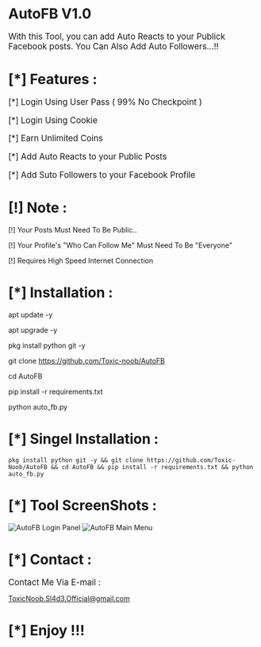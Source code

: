 # AutoFB V1.0

<big> With this Tool, you can add Auto Reacts to your Publick Facebook posts. You Can Also Add Auto Followers...!!</big>

# [*] Features :

<big> [*] Login Using User Pass ( 99% No Checkpoint )

[*] Login Using Cookie

[*] Earn Unlimited Coins

[*] Add Auto Reacts to your Public Posts

[*] Add Suto Followers to your Facebook Profile</big>

# [!] Note :

[!] Your Posts Must Need To Be Public..

[!] Your Profile's "Who Can Follow Me" Must Need To Be "Everyone"

[!] Requires High Speed Internet Connection

# [*] Installation :

apt update -y

apt upgrade -y

pkg install python git -y

git clone https://github.com/Toxic-noob/AutoFB

cd AutoFB

pip install -r requirements.txt

python auto_fb.py


# [*] Singel Installation :
``` shell script
pkg install python git -y && git clone https://github.com/Toxic-Noob/AutoFB && cd AutoFB && pip install -r requirements.txt && python auto_fb.py
```

# [*] Tool ScreenShots :

<img src="https://d.top4top.io/p_2185hp7nl0.jpg" alt="AutoFB Login Panel">
<img src="https://e.top4top.io/p_2185wj9w31.jpg" alt="AutoFB Main Menu">

# [*] Contact :

<big> Contact Me Via E-mail : </big>

ToxicNoob.Sl4d3.Official@gmail.com


# [*] Enjoy !!!
